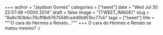
+++
author = "Jaydson Gomes"
categories = ["tweet"]
date = "Wed Jul 30 22:57:48 +0000 2014"
draft = false
image = "{TWEET_IMAGE}"
slug = "8a9c163bbc79cff8b8767558fcadd9b851bc77cb"
tags = ["tweet"]
title = """O cara do Hermes e Renato..."""
+++
O cara do Hermes e Renato se matou mesmo? :/
